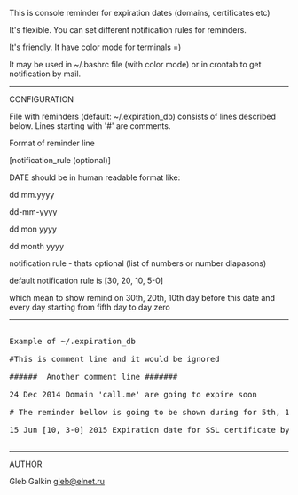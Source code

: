 This is console reminder for expiration dates (domains, certificates etc)

It's flexible. You can set different notification rules for reminders.

It's friendly. It have color mode for terminals =)

It may be used in ~/.bashrc file (with color mode) or in crontab
to get notification by mail.


------------------------------------------------------------------------------

CONFIGURATION

File with reminders (default: ~/.expiration_db) consists of lines
described below. Lines starting with '#' are comments.

Format of reminder line

<DATE> [notification_rule (optional)] <Text of reminder>

DATE should be in human readable format like:

dd.mm.yyyy

dd-mm-yyyy

dd mon yyyy

dd month yyyy

notification rule - thats optional (list of numbers or number diapasons)

default notification rule is [30, 20, 10, 5-0]

which mean to show remind on 30th, 20th, 10th day before this date and every 
day starting from fifth day to day zero
 


------------------------------------------------------------------------------

<pre>

Example of ~/.expiration_db

#This is comment line and it would be ignored 

######  Another comment line #######

24 Dec 2014 Domain 'call.me' are going to expire soon 

# The reminder bellow is going to be shown during for 5th, 12th, 13th, 14th and 15th Jun 2015

15 Jun [10, 3-0] 2015 Expiration date for SSL certificate by Thawte! 

</pre>

------------------------------------------------------------------------------

AUTHOR

Gleb Galkin <gleb@elnet.ru>

